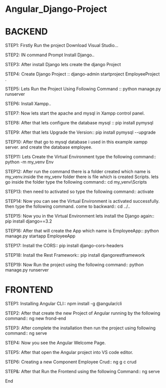 # Angular_Django-Project

# BACKEND
STEP1: Firstly Run the project Download Visual Studio...



STEP2: IN command Prompt Install Django..




STEP3: After install Django lets create the django Project




STEP4: Create Django Project  ::
       django-admin startproject EmployeeProject .



       
STEP5: Lets Run the Project Using Following Command  ::
       python manage.py runserver



       
STEP6: Install Xampp..




STEP7: Now lets start the apache and mysql in Xampp control panel.




STEP8: After that lets configure the database mysql  ::
     pip install pymysql



     
STEP9: After that lets Upgrade the Version::
       pip install pymysql --upgrade



       
STEP10: After that go to mysql database i used in this example xampp server. and create the database employee.




STEP11: Lets Create the Virtual Environment type the following command::
        python -m my_venv Env



        
STEP12: After run the command there is a folder created which name is my_venv.inside the my_venv folder there is file which is created Scripts. lets go inside the folder type the following command::
        cd my_venv\Scripts



        
STEP13: then need to activated so type the following command::
     activate



     
STEP14: Now you can see the Virtual Environment is activated successfully. then type the following command. come to backward::
        cd ../..



        
STEP15: Now you in the Virtual Environment lets install the Django again::
        pip install django==3.2



        
STEP16: After that will create the App which name is EmployeeApp::
        python manage.py startapp EmployeeApp



        
STEP17: Install the CORS::
        pip install django-cors-headers



        
STEP18: Install the Rest Framework::
        pip install djangorestframework



        
STEP19: Now Run the project using the following command::
     python manage.py runserver


# FRONTEND
STEP1: Installing Angular CLI::
       npm install -g @angular/cli



       
STEP2: After that create the new Project of Angular running by the following command::
       ng new frond-end



       
STEP3: After complete the installation then run the project using following command::
       ng serve



       
STEP4: Now you see the Angular Welcome Page.




STEP5: After that open the Angular project into VS code editor.




STEP6: Creating a new Component Employee Crud::
       ng g c crud



       
STEP&: After that Run the Frontend using the following Command::
        ng serve






End
